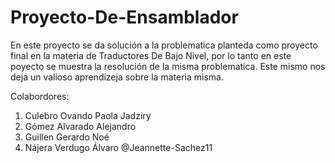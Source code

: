 # Proyecto-De-Ensamblador

En este proyecto se da solución a la problematica planteda como proyecto final en la materia de Traductores De Bajo Nivel, por lo tanto en este poyecto se muestra la resolución de la misma problematica.
Este mismo nos deja un valioso aprendizeja sobre la materia misma.

Colabordores:

1) Culebro Ovando Paola Jadziry
2) Gómez Alvarado Alejandro
3) Guillen Gerardo Noé
4) Nájera Verdugo Álvaro
@Jeannette-Sachez11
